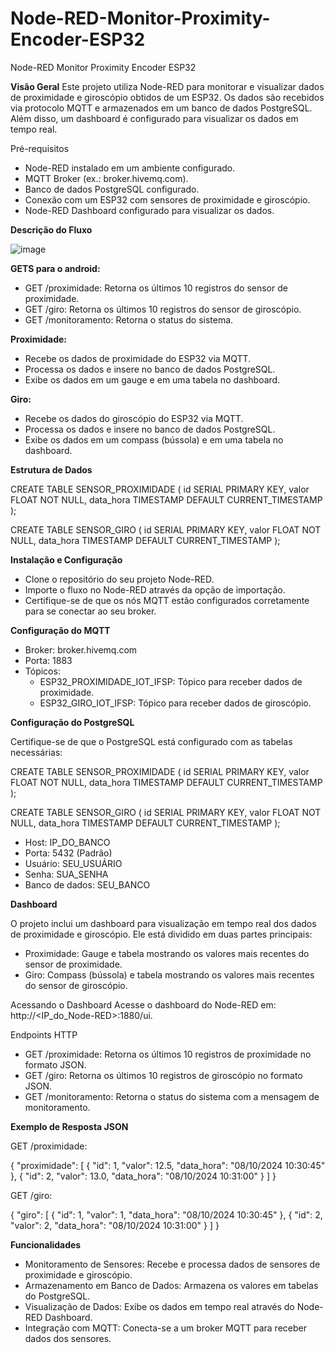 # Node-RED-Monitor-Proximity-Encoder-ESP32
Node-RED Monitor Proximity Encoder ESP32 

**Visão Geral**
Este projeto utiliza Node-RED para monitorar e visualizar dados de proximidade e giroscópio obtidos de um ESP32. Os dados são recebidos via protocolo MQTT e armazenados em um banco de dados PostgreSQL. Além disso, um dashboard é configurado para visualizar os dados em tempo real.

Pré-requisitos
* Node-RED instalado em um ambiente configurado.
* MQTT Broker (ex.: broker.hivemq.com).
* Banco de dados PostgreSQL configurado.
* Conexão com um ESP32 com sensores de proximidade e giroscópio.
* Node-RED Dashboard configurado para visualizar os dados.

**Descrição do Fluxo**

![image](https://github.com/user-attachments/assets/d3b5bbd4-02ef-42f2-8e4f-ddc831c0a632)

**GETS para o android:**

* GET /proximidade: Retorna os últimos 10 registros do sensor de proximidade.
* GET /giro: Retorna os últimos 10 registros do sensor de giroscópio.
* GET /monitoramento: Retorna o status do sistema.

**Proximidade:**

* Recebe os dados de proximidade do ESP32 via MQTT.
* Processa os dados e insere no banco de dados PostgreSQL.
* Exibe os dados em um gauge e em uma tabela no dashboard.
  
**Giro:**

* Recebe os dados do giroscópio do ESP32 via MQTT.
* Processa os dados e insere no banco de dados PostgreSQL.
* Exibe os dados em um compass (bússola) e em uma tabela no dashboard.

**Estrutura de Dados**

CREATE TABLE SENSOR_PROXIMIDADE (
    id SERIAL PRIMARY KEY,
    valor FLOAT NOT NULL,
    data_hora TIMESTAMP DEFAULT CURRENT_TIMESTAMP
);

CREATE TABLE SENSOR_GIRO (
    id SERIAL PRIMARY KEY,
    valor FLOAT NOT NULL,
    data_hora TIMESTAMP DEFAULT CURRENT_TIMESTAMP
);

**Instalação e Configuração**

* Clone o repositório do seu projeto Node-RED.
* Importe o fluxo no Node-RED através da opção de importação.
* Certifique-se de que os nós MQTT estão configurados corretamente para se conectar ao seu broker.

**Configuração do MQTT**

* Broker: broker.hivemq.com
* Porta: 1883
* Tópicos:
    * ESP32_PROXIMIDADE_IOT_IFSP: Tópico para receber dados de proximidade.
    * ESP32_GIRO_IOT_IFSP: Tópico para receber dados de giroscópio.


**Configuração do PostgreSQL**

Certifique-se de que o PostgreSQL está configurado com as tabelas necessárias:

CREATE TABLE SENSOR_PROXIMIDADE (
    id SERIAL PRIMARY KEY,
    valor FLOAT NOT NULL,
    data_hora TIMESTAMP DEFAULT CURRENT_TIMESTAMP
);

CREATE TABLE SENSOR_GIRO (
    id SERIAL PRIMARY KEY,
    valor FLOAT NOT NULL,
    data_hora TIMESTAMP DEFAULT CURRENT_TIMESTAMP
);

* Host: IP_DO_BANCO
* Porta: 5432 (Padrão)
* Usuário: SEU_USUÁRIO
* Senha: SUA_SENHA
* Banco de dados: SEU_BANCO

**Dashboard**

O projeto inclui um dashboard para visualização em tempo real dos dados de proximidade e giroscópio. Ele está dividido em duas partes principais:

* Proximidade: Gauge e tabela mostrando os valores mais recentes do sensor de proximidade.
* Giro: Compass (bússola) e tabela mostrando os valores mais recentes do sensor de giroscópio.

Acessando o Dashboard
Acesse o dashboard do Node-RED em: http://<IP_do_Node-RED>:1880/ui.

Endpoints HTTP
* GET /proximidade: Retorna os últimos 10 registros de proximidade no formato JSON.
* GET /giro: Retorna os últimos 10 registros de giroscópio no formato JSON.
* GET /monitoramento: Retorna o status do sistema com a mensagem de monitoramento.

**Exemplo de Resposta JSON**

GET /proximidade:

{
    "proximidade": [
        {
            "id": 1,
            "valor": 12.5,
            "data_hora": "08/10/2024 10:30:45"
        },
        {
            "id": 2,
            "valor": 13.0,
            "data_hora": "08/10/2024 10:31:00"
        }
    ]
}

GET /giro:

{
    "giro": [
        {
            "id": 1,
            "valor": 1,
            "data_hora": "08/10/2024 10:30:45"
        },
        {
            "id": 2,
            "valor": 2,
            "data_hora": "08/10/2024 10:31:00"
        }
    ]
}

**Funcionalidades**

* Monitoramento de Sensores: Recebe e processa dados de sensores de proximidade e giroscópio.
* Armazenamento em Banco de Dados: Armazena os valores em tabelas do PostgreSQL.
* Visualização de Dados: Exibe os dados em tempo real através do Node-RED Dashboard.
* Integração com MQTT: Conecta-se a um broker MQTT para receber dados dos sensores.

